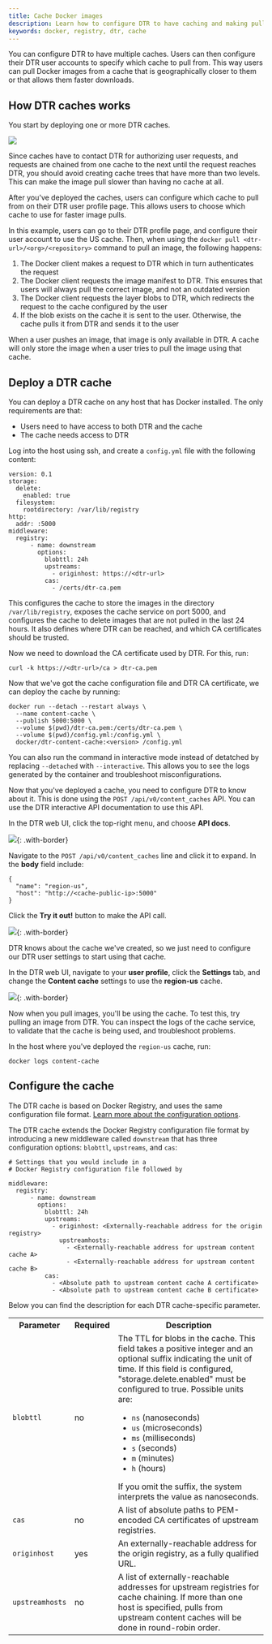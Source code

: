 ```yaml
---
title: Cache Docker images
description: Learn how to configure DTR to have caching and making pulls faster.
keywords: docker, registry, dtr, cache
---
```


You can configure DTR to have multiple caches. Users can then configure their
DTR user accounts to specify which cache to pull from. This way users can
pull Docker images from a cache that is geographically closer to them or
that allows them faster downloads.

## How DTR caches works

You start by deploying one or more DTR caches.

![](../../images/cache-docker-images-1.svg)

Since caches have to contact DTR for authorizing user requests, and requests
are chained from one cache to the next until the request reaches DTR, you
should avoid creating cache trees that have more than two levels. This can
make the image pull slower than having no cache at all.

After you've deployed the caches, users can configure which cache to
pull from on their DTR user profile page. This allows users to choose which
cache to use for faster image pulls.

In this example, users can go to their DTR profile page, and configure their
user account to use the US cache. Then, when using the
`docker pull <dtr-url>/<org>/<repository>` command to pull an image, the
following happens:

1. The Docker client makes a request to DTR which in turn authenticates the
request
2. The Docker client requests the image manifest to DTR. This ensures that
users will always pull the correct image, and not an outdated version
3. The Docker client requests the layer blobs to DTR, which redirects the
request to the cache configured by the user
4. If the blob exists on the cache it is sent to the user. Otherwise, the cache
pulls it from DTR and sends it to the user

When a user pushes an image, that image is only available in DTR. A cache
will only store the image when a user tries to pull the image using that cache.


## Deploy a DTR cache

You can deploy a DTR cache on any host that has Docker installed. The only
requirements are that:

* Users need to have access to both DTR and the cache
* The cache needs access to DTR

Log into the host using ssh, and create a `config.yml` file with the following
content:

```
version: 0.1
storage:
  delete:
    enabled: true
  filesystem:
    rootdirectory: /var/lib/registry
http:
  addr: :5000
middleware:
  registry:
      - name: downstream
        options:
          blobttl: 24h
          upstreams:
            - originhost: https://<dtr-url>
          cas:
            - /certs/dtr-ca.pem
```

This configures the cache to store the images in the directory
`/var/lib/registry`, exposes the cache service on port 5000, and configures the
cache to delete images that are not pulled in the last 24 hours. It also
defines where DTR can be reached, and which CA certificates should be trusted.

Now we need to download the CA certificate used by DTR. For this, run:

```
curl -k https://<dtr-url>/ca > dtr-ca.pem
```

Now that we've got the cache configuration file and DTR CA certificate, we can
deploy the cache by running:

```none
docker run --detach --restart always \
  --name content-cache \
  --publish 5000:5000 \
  --volume $(pwd)/dtr-ca.pem:/certs/dtr-ca.pem \
  --volume $(pwd)/config.yml:/config.yml \
  docker/dtr-content-cache:<version> /config.yml
```

You can also run the command in interactive mode instead of detatched by
replacing `--detached` with `--interactive`. This allows you to
see the logs generated by the container and troubleshoot misconfigurations.

Now that you've deployed a cache, you need to configure DTR to know about it.
This is done using the `POST /api/v0/content_caches` API. You can use the
DTR interactive API documentation to use this API.

In the DTR web UI, click the top-right menu, and choose **API docs**.

![](../../images/cache-docker-images-2.png){: .with-border}

Navigate to the `POST /api/v0/content_caches` line and click it to expand.
In the **body** field include:

```
{
  "name": "region-us",
  "host": "http://<cache-public-ip>:5000"
}
```

Click the **Try it out!** button to make the API call.

![](../../images/cache-docker-images-3.png){: .with-border}

DTR knows about the cache we've created, so we just need to configure our DTR
user settings to start using that cache.

In the DTR web UI, navigate to your **user profile**, click the **Settings**
tab, and change the **Content cache** settings to use the **region-us** cache.

![](../../images/cache-docker-images-4.png){: .with-border}

Now when you pull images, you'll be using the cache. To test this, try pulling
an image from DTR. You can inspect the logs of the cache service, to validate
that the cache is being used, and troubleshoot problems.

In the host where you've deployed the `region-us` cache, run:

```
docker logs content-cache
```


## Configure the cache

The DTR cache is based on Docker Registry, and uses the same configuration
file format.
[Learn more about the configuration options](/registry/configuration.md).

The DTR cache extends the Docker Registry configuration file format by
introducing a new middleware called `downstream` that has three configuration
options: `blobttl`, `upstreams`, and `cas`:

```none
# Settings that you would include in a
# Docker Registry configuration file followed by

middleware:
  registry:
      - name: downstream
        options:
          blobttl: 24h
          upstreams:
            - originhost: <Externally-reachable address for the origin registry>
              upstreamhosts:
                - <Externally-reachable address for upstream content cache A>
                - <Externally-reachable address for upstream content cache B>
          cas:
            - <Absolute path to upstream content cache A certificate>
            - <Absolute path to upstream content cache B certificate>
```

Below you can find the description for each DTR cache-specific parameter.

<table>
  <tr>
    <th>Parameter</th>
    <th>Required</th>
    <th>Description</th>
  </tr>
  <tr>
    <td>
      <code>blobttl</code>
    </td>
    <td>
      no
    </td>
    <td>
The TTL for blobs in the cache. This field takes a positive integer and an optional suffix indicating the unit of time. If
this field is configured, "storage.delete.enabled" must be configured to true. Possible units are:
      <ul>
        <li><code>ns</code> (nanoseconds)</li>
        <li><code>us</code> (microseconds)</li>
        <li><code>ms</code> (milliseconds)</li>
        <li><code>s</code> (seconds)</li>
        <li><code>m</code> (minutes)</li>
        <li><code>h</code> (hours)</li>
      </ul>
    If you omit the suffix, the system interprets the value as nanoseconds.
    </td>
  </tr>
  <tr>
    <td>
      <code>cas</code>
    </td>
    <td>
      no
    </td>
    <td>
      A list of absolute paths to PEM-encoded CA certificates of upstream registries.
    </td>
  </tr>
<tr>
  <td>
    <code>originhost</code>
  </td>
  <td>
    yes
  </td>
  <td>
      An externally-reachable address for the origin registry, as a fully qualified URL.
  </td>
</tr>
<tr>
  <td>
    <code>upstreamhosts</code>
  </td>
  <td>
    no
  </td>
  <td>
    A list of externally-reachable addresses for upstream registries for cache chaining. If more than one host is specified, pulls from upstream content caches will be done in round-robin order.
  </td>
</tr>
</table>

